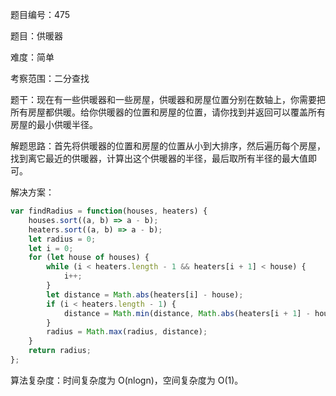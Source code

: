 题目编号：475

题目：供暖器

难度：简单

考察范围：二分查找

题干：现在有一些供暖器和一些房屋，供暖器和房屋位置分别在数轴上，你需要把所有房屋都供暖。给你供暖器的位置和房屋的位置，请你找到并返回可以覆盖所有房屋的最小供暖半径。

解题思路：首先将供暖器的位置和房屋的位置从小到大排序，然后遍历每个房屋，找到离它最近的供暖器，计算出这个供暖器的半径，最后取所有半径的最大值即可。

解决方案：

```javascript
var findRadius = function(houses, heaters) {
    houses.sort((a, b) => a - b);
    heaters.sort((a, b) => a - b);
    let radius = 0;
    let i = 0;
    for (let house of houses) {
        while (i < heaters.length - 1 && heaters[i + 1] < house) {
            i++;
        }
        let distance = Math.abs(heaters[i] - house);
        if (i < heaters.length - 1) {
            distance = Math.min(distance, Math.abs(heaters[i + 1] - house));
        }
        radius = Math.max(radius, distance);
    }
    return radius;
};
```

算法复杂度：时间复杂度为 O(nlogn)，空间复杂度为 O(1)。